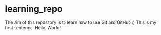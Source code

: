 # learning_repo
The aim of this repository is to learn how to use Git and GitHub :)
This is my first sentence.
Hello, World!